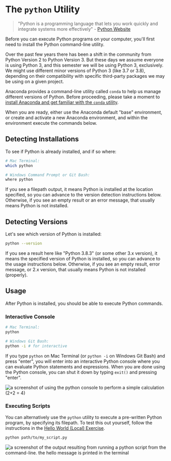# The `python` Utility

> "Python is a programming language that lets you work quickly and integrate systems more effectively" - [Python Website](https://www.python.org/)

Before you can execute Python programs on your computer, you'll first need to install the Python command-line utility.

Over the past few years there has been a shift in the community from Python Version 2 to Python Version 3. But these days we assume everyone is using Python 3, and this semester we will be using Python 3, exclusively. We might use different minor versions of Python 3 (like 3.7 or 3.8), depending on their compatibility with specific third-party packages we may be using on a given project.

Anaconda provides a command-line utility called `conda` to help us manage different versions of Python. Before proceeding, please take a moment to [install Anaconda and get familiar with the `conda` utility](conda.md).

When you are ready, either use the Anaconda default "base" environment, or create and activate a new Anaconda environment, and within the environment execute the commands below.

## Detecting Installations

To see if Python is already installed, and if so where:

```sh
# Mac Terminal:
which python

# Windows Command Prompt or Git Bash:
where python
```

If you see a filepath output, it means Python is installed at the location specified, so you can advance to the version detection instructions below. Otherwise, if you see an empty result or an error message, that usually means Python is not installed.

## Detecting Versions

Let's see which version of Python is installed:

```sh
python --version
```

If you see a result here like "Python 3.8.3" (or some other 3.x version), it means the specified version of Python is installed, so you can advance to the usage instructions below. Otherwise, if you see an empty result, error message, or 2.x version, that usually means Python is not installed (properly).

## Usage

After Python is installed, you should be able to execute Python commands.

### Interactive Console

```sh
# Mac Terminal:
python

# Windows Git Bash:
python -i # for interactive
```

If you type `python` on Mac Terminal (or `python -i` on Windows Git Bash) and press "enter", you will enter into an interactive Python console where you can evaluate Python statements and expressions. When you are done using the Python console, you can shut it down by typing `exit()` and pressing "enter".

![a screenshot of using the python console to perform a simple calculation (2+2 = 4)](/img/notes/clis/python/python-console.png)

### Executing Scripts

You can alternatively use the `python` utility to execute a pre-written Python program, by specifying its filepath. To test this out yourself, follow the instructions in the [Hello World (Local) Exercise](/exercises/hello-world/local.md).

```sh
python path/to/my_script.py
```

![a screenshot of the output resulting from running a python script from the command-line. the hello message is printed in the terminal](/img/notes/clis/python/running-python-scripts.png)


